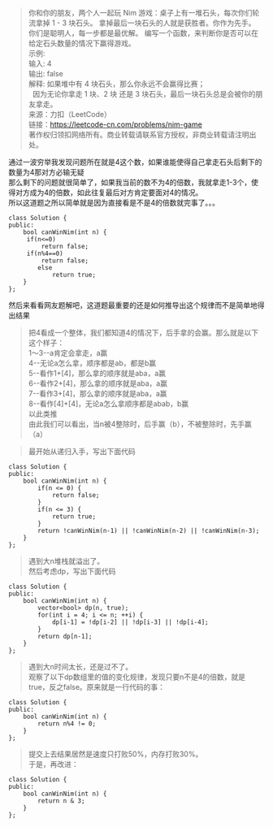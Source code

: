 > 你和你的朋友，两个人一起玩 Nim 游戏：桌子上有一堆石头，每次你们轮流拿掉 1 - 3 块石头。 拿掉最后一块石头的人就是获胜者。你作为先手。   
你们是聪明人，每一步都是最优解。 编写一个函数，来判断你是否可以在给定石头数量的情况下赢得游戏。       
示例:         
输入: 4       
输出: false         
解释: 如果堆中有 4 块石头，那么你永远不会赢得比赛；     
     因为无论你拿走 1 块、2 块 还是 3 块石头，最后一块石头总是会被你的朋友拿走。     
来源：力扣（LeetCode）       
链接：https://leetcode-cn.com/problems/nim-game     
著作权归领扣网络所有。商业转载请联系官方授权，非商业转载请注明出处。      
          
通过一波穷举我发现问题所在就是4这个数，如果谁能使得自己拿走石头后剩下的数量为4那对方必输无疑          
那么剩下的问题就很简单了，如果我当前的数不为4的倍数，我就拿走1-3个，使得对方成为4的倍数，如此往复最后对方肯定要面对4的情况。        
所以这道题之所以简单就是因为直接看是不是4的倍数就完事了。。。      

```
class Solution {
public:
    bool canWinNim(int n) {
     if(n<=0) 
         return false;
     if(n%4==0)
         return false;
        else
            return true;
    }
};
```

然后来看看网友题解吧，这道题最重要的还是如何推导出这个规律而不是简单地得出结果     
> 把4看成一个整体，我们都知道4的情况下，后手拿的会赢。那么就是以下这个样子：       
1～3--a肯定会拿走，a赢      
4--无论a怎么拿，顺序都是ab，都是b赢      
5--看作1+[4]，那么拿的顺序就是aba，a赢     
6--看作2+[4]，那么拿的顺序就是aba，a赢       
7--看作3+[4]，那么拿的顺序就是aba，a赢       
8--看作[4]+[4]，无论a怎么拿顺序都是abab，b赢      
以此类推     
由此我们可以看出，当n被4整除时，后手赢（b），不被整除时，先手赢（a）     

> 最开始从递归入手，写出下面代码  
```
class Solution {
public:
    bool canWinNim(int n) {
        if(n <= 0) {
            return false;
        }
        if(n <= 3) {
            return true;
        }
        return !canWinNim(n-1) || !canWinNim(n-2) || !canWinNim(n-3);
    }
};
```
> 遇到大n堆栈就溢出了。  
然后考虑dp，写出下面代码  
```  
class Solution {
public:
    bool canWinNim(int n) {
        vector<bool> dp(n, true);
        for(int i = 4; i <= n; ++i) {
            dp[i-1] = !dp[i-2] || !dp[i-3] || !dp[i-4];
        }
        return dp[n-1];
    }
};
```
> 遇到大n时间太长，还是过不了。  
观察了以下dp数组里的值的变化规律，发现只要n不是4的倍数，就是true，反之false。原来就是一行代码的事：  
```
class Solution {
public:
    bool canWinNim(int n) {
        return n%4 != 0;
    }
};
```
> 提交上去结果居然是速度只打败50%，内存打败30%。  
于是，再改进：  
```
class Solution {
public:
    bool canWinNim(int n) {
        return n & 3;
    }
};
```
